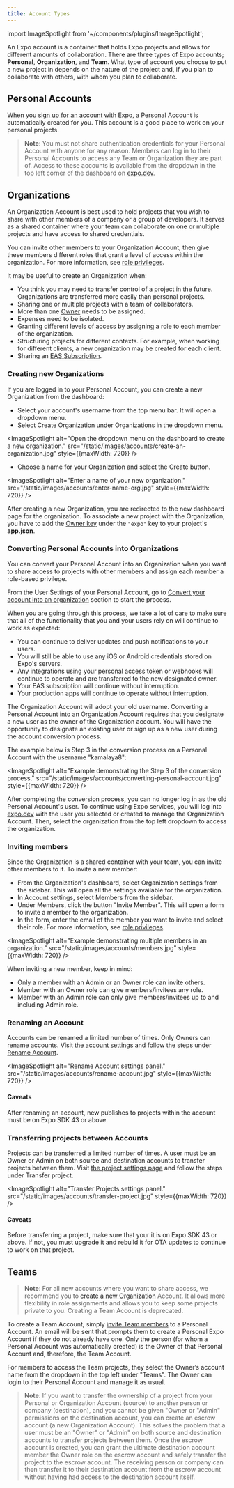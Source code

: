 ```yaml
---
title: Account Types
---
```


import ImageSpotlight from '~/components/plugins/ImageSpotlight';

An Expo account is a container that holds Expo projects and allows for different amounts of collaboration. There are three types of Expo accounts; **Personal**, **Organization**, and **Team**. What type of account you choose to put a new project in depends on the nature of the project and, if you plan to collaborate with others, with whom you plan to collaborate.

## Personal Accounts

When you [sign up for an account](https://expo.dev/signup) with Expo, a Personal Account is automatically created for you. This account is a good place to work on your personal projects.

> **Note**: You must not share authentication credentials for your Personal Account with anyone for any reason. Members can log in to their Personal Accounts to access any Team or Organization they are part of. Access to these accounts is available from the dropdown in the top left corner of the dashboard on [expo.dev](https://expo.dev).

## Organizations

An Organization Account is best used to hold projects that you wish to share with other members of a company or a group of developers. It serves as a shared container where your team can collaborate on one or multiple projects and have access to shared credentials.

You can invite other members to your Organization Account, then give these members different roles that grant a level of access within the organization. For more information, see [role privileges](/accounts/working-together/#managing-access).

It may be useful to create an Organization when:

- You think you may need to transfer control of a project in the future. Organizations are transferred more easily than personal projects.
- Sharing one or multiple projects with a team of collaborators.
- More than one [Owner](/accounts/working-together/#managing-access) needs to be assigned.
- Expenses need to be isolated.
- Granting different levels of access by assigning a role to each member of the organization.
- Structuring projects for different contexts. For example, when working for different clients, a new organization may be created for each client.
- Sharing an [EAS Subscription](https://docs.expo.dev/eas/).

### Creating new Organizations

If you are logged in to your Personal Account, you can create a new Organization from the dashboard:

- Select your account's username from the top menu bar. It will open a dropdown menu.
- Select Create Organization under Organizations in the dropdown menu.

<ImageSpotlight alt="Open the dropdown menu on the dashboard to create a new organization." src="/static/images/accounts/create-an-organization.jpg" style={{maxWidth: 720}} />

- Choose a name for your Organization and select the Create button.

<ImageSpotlight alt="Enter a name of your new organization." src="/static/images/accounts/enter-name-org.jpg" style={{maxWidth: 720}} />

After creating a new Organization, you are redirected to the new dashboard page for the organization. To associate a new project with the Organization, you have to add the [Owner key](/versions/latest/config/app/#owner) under the `"expo"` key to your project's **app.json**.

### Converting Personal Accounts into Organizations

You can convert your Personal Account into an Organization when you want to share access to projects with other members and assign each member a role-based privilege.

From the User Settings of your Personal Account, go to [Convert your account into an organization](https://expo.dev/settings#convert-account) section to start the process.

When you are going through this process, we take a lot of care to make sure that all of the functionality that you and your users rely on will continue to work as expected:

- You can continue to deliver updates and push notifications to your users.
- You will still be able to use any iOS or Android credentials stored on Expo's servers.
- Any integrations using your personal access token or webhooks will continue to operate and are transferred to the new designated owner.
- Your EAS subscription will continue without interruption.
- Your production apps will continue to operate without interruption.

The Organization Account will adopt your old username. Converting a Personal Account into an Organization Account requires that you designate a new user as the owner of the Organization account. You will have the opportunity to designate an existing user or sign up as a new user during the account conversion process.

The example below is Step 3 in the conversion process on a Personal Account with the username "kamalaya8":

<ImageSpotlight alt="Example demonstrating the Step 3 of the conversion process." src="/static/images/accounts/converting-personal-account.jpg" style={{maxWidth: 720}} />

After completing the conversion process, you can no longer log in as the old Personal Account's user. To continue using Expo services, you will log into [expo.dev](https://expo.dev/) with the user you selected or created to manage the Organization Account. Then, select the organization from the top left dropdown to access the organization.

### Inviting members

Since the Organization is a shared container with your team, you can invite other members to it. To invite a new member:

- From the Organization's dashboard, select Organization settings from the sidebar. This will open all the settings available for the organization.
- In Account settings, select Members from the sidebar.
- Under Members, click the button "Invite Member". This will open a form to invite a member to the organization.
- In the form, enter the email of the member you want to invite and select their role. For more information, see [role privileges](/accounts/working-together/#managing-access).

<ImageSpotlight alt="Example demonstrating multiple members in an organization." src="/static/images/accounts/members.jpg" style={{maxWidth: 720}} />

When inviting a new member, keep in mind:

- Only a member with an Admin or an Owner role can invite others.
- Member with an Owner role can give members/invitees any role.
- Member with an Admin role can only give members/invitees up to and including Admin role.

### Renaming an Account

Accounts can be renamed a limited number of times. Only Owners can rename accounts. Visit [the account settings](https://expo.dev/accounts/[account]/settings) and follow the steps under [Rename Account](https://expo.dev/settings#rename-account).

<ImageSpotlight alt="Rename Account settings panel." src="/static/images/accounts/rename-account.jpg" style={{maxWidth: 720}} />

#### Caveats

After renaming an account, new publishes to projects within the account must be on Expo SDK 43 or above.

### Transferring projects between Accounts

Projects can be transferred a limited number of times. A user must be an Owner or Admin on both source and destination accounts to transfer projects between them. Visit [the project settings page](https://expo.dev/accounts/[account]/projects/[project]/settings) and follow the steps under Transfer project.

<ImageSpotlight alt="Transfer Projects settings panel." src="/static/images/accounts/transfer-project.jpg" style={{maxWidth: 720}} />

#### Caveats

Before transferring a project, make sure that your it is on Expo SDK 43 or above. If not, you must upgrade it and rebuild it for OTA updates to continue to work on that project.

## Teams

> **Note**: For all new accounts where you want to share access, we recommend you to [create a new Organization](#organizations) Account. It allows more flexibility in role assignments and allows you to keep some projects private to you. Creating a Team Account is deprecated.

To create a Team Account, simply [invite Team members](/accounts/working-together/#adding-members) to a Personal Account. An email will be sent that prompts them to create a Personal Expo Account if they do not already have one. Only the person (for whom a Personal Account was automatically created) is the Owner of that Personal Account and, therefore, the Team Account.

For members to access the Team projects, they select the Owner’s account name from the dropdown in the top left under "Teams". The Owner can login to their Personal Account and manage it as usual.

> **Note**: If you want to transfer the ownership of a project from your Personal or Organization Account (source) to another person or company (destination), and you cannot be given "Owner or "Admin" permissions on the destination account, you can create an escrow account (a new Organization Account). This solves the problem that a user must be an "Owner" or "Admin" on both source and destination accounts to transfer projects between them. Once the escrow account is created, you can grant the ultimate destination account member the Owner role on the escrow account and safely transfer the project to the escrow account. The receiving person or company can then transfer it to their destination account from the escrow account without having had access to the destination account itself.
